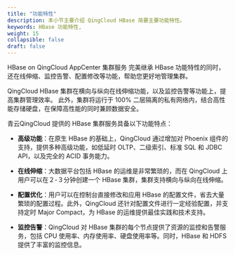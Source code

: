 ```yaml
---
title: "功能特性"
description: 本小节主要介绍 QingCloud HBase 简要主要功能特性。 
keywords: HBase 功能特性, 
weight: 15
collapsible: false
draft: false
---
```




HBase on QingCloud AppCenter 集群服务 完美继承 HBase 功能特性的同时，还在线伸缩、监控告警、配置修改等功能，帮助您更好地管理集群。

QingCloud HBase 集群在横向与纵向在线伸缩功能，以及监控告警等功能上，提高集群管理效率。 此外，集群将运行于 100% 二层隔离的私有网络内，结合高性能存储硬盘，在保障高性能的同时兼顾数据安全。

青云QingCloud 提供的 HBase 集群服务具备以下功能特点：

- **高级功能**：在原生 HBase 的基础上，QingCloud 通过增加对 Phoenix 组件的支持，提供多种高级功能，如低延时 OLTP、二级索引、标准 SQL 和 JDBC API，以及完全的 ACID 事务能力。

- **在线伸缩**：大数据平台包括 HBase 的运维是非常繁琐的，而在 QingCloud 上用户可以在２-３分钟创建一个 HBase 集群，集群支持横向与纵向在线伸缩。

- **配置优化**：用户可以在控制台直接修改和应用 HBase 的配置文件，省去大量繁琐的配置过程。此外，QingCloud 还针对配置文件进行一定经验配置，并支持定时 Major Compact，为 HBase 的运维提供最佳实践和技术支持。

- **监控告警**：QingCloud 对 HBase 集群的每个节点提供了资源的监控和告警服务，包括 CPU 使用率、内存使用率、硬盘使用率等。同时，HBase 和 HDFS 提供了丰富的监控信息。
